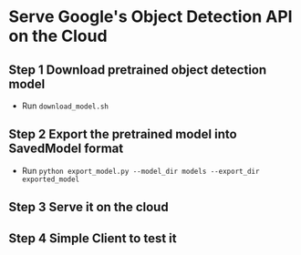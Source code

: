 # Serve Google's Object Detection API on the Cloud

## Step 1 Download pretrained object detection model
- Run `download_model.sh`
## Step 2 Export the pretrained model into SavedModel format
- Run `python export_model.py --model_dir models --export_dir exported_model`
## Step 3 Serve it on the cloud
## Step 4 Simple Client to test it